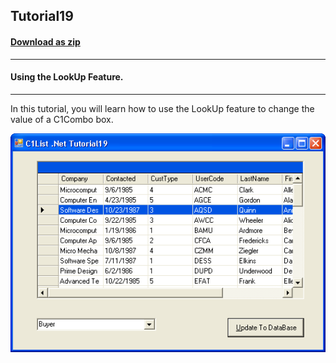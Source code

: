 ## Tutorial19
#### [Download as zip](https://grapecity.github.io/DownGit/#/home?url=https://github.com/GrapeCity/ComponentOne-WinForms-Samples/tree/master/NetFramework\List\VB\Tutorials\Tutorial19)
____
#### Using the LookUp Feature.
____
In this tutorial, you will learn how to use the LookUp feature to change the value of a C1Combo box.

![screenshot](screenshot.png)
